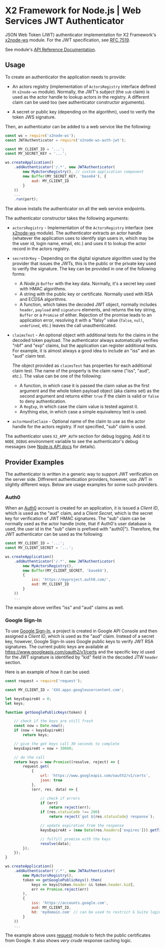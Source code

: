 # X2 Framework for Node.js | Web Services JWT Authenticator

JSON Web Token (JWT) authenticator implementation for X2 Framework's [x2node-ws](https://www.npmjs.com/package/x2node-ws) module. For the JWT specification, see [RFC 7519](https://tools.ietf.org/html/rfc7519).

See module's [API Reference Documentation](https://boylesoftware.github.io/x2node-api-reference/module-x2node-ws-auth-jwt.html).

## Usage

To create an authenticator the application needs to provide:

* An actors registry (implementation of `ActorsRegistry` interface defined in `x2node-ws` module). Normally, the JWT's _subject_ (the `sub` claim) is used as the actor handle to lookup actors in the registry. A different claim can be used too (see authenticator constructor arguments).

* A secret or public key (depending on the algorithm), used to verify the token JWS signature.

Then, an authenticator can be added to a web service like the following:

```javascript
const ws = require('x2node-ws');
const JWTAuthenticator = require('x2node-ws-auth-jwt');

const MY_CLIENT_ID = '...';
const MY_SECRET_KEY = '...';

ws.createApplication()
    .addAuthenticator('/.*', new JWTAuthenticator(
        new MyActorsRegistry(), // custom application component
        new Buffer(MY_SECRET_KEY, 'base64'), {
            aud: MY_CLIENT_ID
        }
    ))
    ...
    .run(port);
```

The above installs the authenticator on all the web service endpoints.

The authenticator constructor takes the following arguments:

* `actorsRegistry` - Implementation of the `ActorsRegistry` interface (see [x2node-ws](https://www.npmjs.com/package/x2node-ws) module). The authenticator extracts an actor handle (whatever the application uses to identify sign users in, which may be the user id, login name, email, etc.) and uses it to lookup  the actor record in the actors registry.

* `secretOrKey` - Depending on the digital signature algorithm used by the provider that issues the JWTs, this is the public or the private key used to verify the signature. The key can be provided in one of the following forms:

  * A _Node.js_ `Buffer` with the key data. Normally, it's a secret key used with HMAC algorithms.
  * A string with the public key or certificate. Normally used with RSA and ECDSA algorithms.
  * A function, which takes the decoded JWT object, normally includes `header`, `payload` and `signature` elements, and returns the key string, `Buffer` or a `Promise` of either. Rejection of the promise leads to an application error, resolving it with a "falsy" value (`false`, `null`, `undefined`, etc.) leaves the call unauthenticated.

* `claimsTest` - An optional object with additional tests for the claims in the decoded token payload. The authenticator always automatically verifies "nbf" and "exp" claims, but the application can register additional tests. For example, it is almost always a good idea to include an "iss" and an "aud" claim test.

  The object provided as `claimsTest` has properties for each additional claim test. The name of the property is the claim name ("iss", "aud", etc.). The value can be one of the following:

  * A function, in which case it is passed the claim value as the first argument and the whole token payload object (aka claims set) as the second argument and returns either `true` if the claim is valid or `false` to deny authentication.
  * A `RegExp`, in which case the claim value is tested against it.
  * Anything else, in which case a simple equivalency test is used.

* `actorHandleClaim` - Optional name of the claim to use as the actor handle for the actors registry. If not specified, "sub" claim is used.

The authenticator uses `X2_APP_AUTH` section for debug logging. Add it to `NODE_DEBUG` environment variable to see the authenticator's debug messages (see [Node.js API docs](https://nodejs.org/docs/latest-v4.x/api/util.html#util_util_debuglog_section) for details).

## Provider Examples

The authenticator is written in a generic way to support JWT verification on the server side. Diffrerent authentication providers, however, use JWT in slightly different ways. Below are usage examples for some such providers.

### Auth0

When an [Auth0](https://auth0.com/) account is created for an application, it is issued a _Client ID_, which is used as the "aud" claim, and a _Client Secret_, which is the secret key for verification of JWT HMAC signatures. The "sub" claim can be normally used as the actor handle (note, that if Auth0's user database is used, the user id in the "sub" claim is prefixed with "auth0|"). Therefore, the JWT authenticator can be used as the following:

```javascript
const MY_CLIENT_ID = '...';
const MY_CLIENT_SECRET = '...';

ws.createApplication()
    .addAuthenticator('/.*', new JWTAuthenticator(
        new MyActorsRegistry(),
        new Buffer(MY_CLIENT_SECRET, 'base64'),
        {
            iss: 'https://myproject.auth0.com/',
            aud: MY_CLIENT_ID
        }
    ))
    ...
```

The example above verifies "iss" and "aud" claims as well.

### Google Sign-In

To use [Google Sign-In](https://developers.google.com/identity/sign-in/web/), a project is created in Google API Console and then assigned a _Client ID_, which is used as the "aud" claim. Instead of a secret key, however, Google Sign-In uses Google public keys to verify JWT RSA signatures. The current public keys are available at https://www.googleapis.com/oauth2/v1/certs and the specific key id used for the JWT signature is identified by "kid" field in the decoded JTW `header` section.

Here is an example of how it can be used:

```javascript
const request = require('request');

const MY_CLIENT_ID = 'XXX.apps.googleusercontent.com';

let keysExpireAt = 0;
let keys;

function getGooglePublicKeys(token) {

    // check if the keys are still fresh
    const now = Date.now();
    if (now < keysExpireAt)
        return keys;

    // give the get keys call 30 seconds to complete
    keysExpireAt = now + 30000;

    // do the call
    return keys = new Promise((resolve, reject) => {
        request.get(
            {
                url: 'https://www.googleapis.com/oauth2/v1/certs',
                json: true
            },
            (err, res, data) => {

                // check if errors
                if (err)
                    return reject(err);
                if (res.statusCode !== 200)
                    return reject(`got ${res.statusCode} response`);

                // update expiration from the response
                keysExpireAt = (new Date(res.headers['expires'])).getTime();

                // fulfill promise with the keys
                resolve(data);
        });
    });
}

ws.createApplication()
    .addAuthenticator('/.*', new JWTAuthenticator(
        new MyActorsRegistry(),
        token => getGooglePublicKeys().then(
            keys => keys[token.header && token.header.kid],
            err => Promise.reject(err)
        ),
        {
            iss: 'https://accounts.google.com',
            aud: MY_CLIENT_ID,
			hd: 'mydomain.com' // can be used to restrict G Suite logins
        }
    ))
    ...
```

The example above uses [request](https://www.npmjs.com/package/request) module to fetch the public certificates from Google. It also shows _very crude_ response caching logic.
